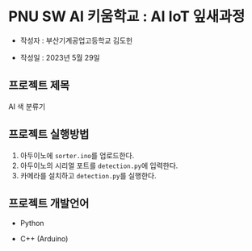 # PNU SW AI 키움학교 : AI IoT 잎새과정

- 작성자 : 부산기계공업고등학교 김도헌

- 작성일 : 2023년 5월 29일

## 프로젝트 제목

AI 색 분류기

## 프로젝트 실행방법

1. 아두이노에 `sorter.ino`를 업로드한다.
2. 아두이노의 시리얼 포트를 `detection.py`에 입력한다.
3. 카메라를 설치하고 `detection.py`를 실행한다.

## 프로젝트 개발언어

- Python

- C++ (Arduino)
